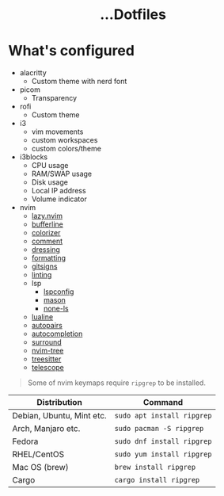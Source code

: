 <h1 align="center">...Dotfiles</h1>

# What's configured

- alacritty
  - Custom theme with nerd font
- picom
  - Transparency
- rofi
  - Custom theme
- i3
  - vim movements
  - custom workspaces
  - custom colors/theme
- i3blocks
  - CPU usage
  - RAM/SWAP usage
  - Disk usage
  - Local IP address
  - Volume indicator
- nvim
  - [lazy.nvim](https://github.com/folke/lazy.nvim)
  - [bufferline](https://github.com/akinsho/bufferline.nvim)
  - [colorizer](https://github.com/norcalli/nvim-colorizer.lua)
  - [comment](https://github.com/numToStr/Comment.nvim)
  - [dressing](https://github.com/stevearc/dressing.nvim)
  - [formatting](https://github.com/mhartington/formatter.nvim)
  - [gitsigns](https://github.com/lewis6991/gitsigns.nvim)
  - [linting](https://github.com/mfussenegger/nvim-lint)
  - lsp
    - [lspconfig](https://github.com/neovim/nvim-lspconfig)
    - [mason](https://github.com/williamboman/mason.nvim)
    - [none-ls](https://github.com/nvimtools/none-ls.nvim)
  - [lualine](https://github.com/nvim-lualine/lualine.nvim)
  - [autopairs](https://github.com/windwp/nvim-autopairs)
  - [autocompletion](https://github.com/hrsh7th/nvim-cmp)
  - [surround](https://github.com/kylechui/nvim-surround)
  - [nvim-tree](https://github.com/nvim-tree/nvim-tree.lua)
  - [treesitter](https://github.com/nvim-treesitter/nvim-treesitter)
  - [telescope](https://github.com/nvim-telescope/telescope.nvim)

> Some of nvim keymaps require `ripgrep` to be installed.

| Distribution              | Command                    |
| ------------------------- | -------------------------- |
| Debian, Ubuntu, Mint etc. | `sudo apt install ripgrep` |
| Arch, Manjaro etc.        | `sudo pacman -S ripgrep`   |
| Fedora                    | `sudo dnf install ripgrep` |
| RHEL/CentOS               | `sudo yum install ripgrep` |
| Mac OS (brew)             | `brew install ripgrep`     |
| Cargo                     | `cargo install ripgrep`    |
